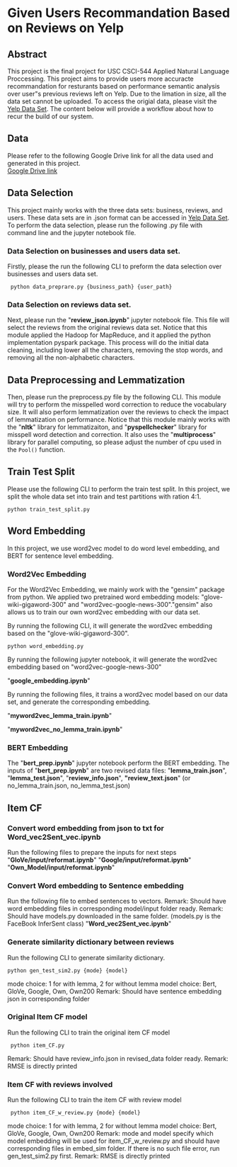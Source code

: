 # Given Users Recommandation Based on Reviews on Yelp

## Abstract
This project is the final project for USC CSCI-544 Applied Natural Language Proccessing. This project aims to provide 
users more accuracte recommandation for resturants based on performance semantic analysis over user"s previous reviews
left on Yelp. Due to the limation in size, all the data set cannot be uploaded. To access the origial data, please visit
the [Yelp Data Set](https://www.yelp.com/dataset). The content below will provide a workflow about how to recur the build
of our system.

## Data
Please refer to the following Google Drive link for all the data used and generated in this project. <br>
[Google Drive link](https://drive.google.com/drive/folders/1CXQdXnkDwgQBnfxw2PqHGGriX9qVOiIO?usp=sharing)

## Data Selection
This project mainly works with the three data sets: business, reviews, and users. These data sets are in .json format 
can be accessed in 
[Yelp Data Set](https://www.yelp.com/dataset). To perform the data selection, please run the following .py file with 
command line and the jupyter notebook file.

### Data Selection on businesses and users data set.
Firstly, please the run the following CLI to preform the data selection over businesses and users data set.

```commandline
 python data_preprare.py {business_path} {user_path}
```

### Data Selection on reviews data set.

Next, please run the "**review_json.ipynb**" jupyter notebook file. This file will select the reviews from the original reviews 
data set. Notice that this module applied the Hadoop for MapReduce, and it applied the python implementation 
pyspark package. This process will do the initial data cleaning, including lower all the characters, removing the stop 
words, and removing all the non-alphabetic characters.

## Data Preprocessing and Lemmatization

Then, please run the preprocess.py file by the following CLI. This module will try to perform the misspelled word 
correction to reduce the vocabulary size. It will also perform lemmatization over the reviews to check the impact of 
lemmatization on performance. Notice that this module mainly works with the "**nltk**" library for lemmatizaiton, and
"**pyspellchecker**" library for misspell word detection and correction. It also uses the "**multiprocess**" library
for parallel computing, so please adjust the number of cpu used in the <code>Pool()</code> function.

## Train Test Split

Please use the following CLI to perform the train test split. In this project, we split the whole data set into train 
and test partitions with ration 4:1.

```commandline
python train_test_split.py
```

## Word Embedding
In this project, we use word2vec model to do word level embedding, and BERT for sentence level embedding.

### Word2Vec Embedding
For the Word2Vec Embedding, we mainly work with the "gensim" package from python. We applied two pretrained word embedding
models: "glove-wiki-gigaword-300" and "word2vec-google-news-300"."gensim" also allows us to train our own word2vec 
embedding with our data set.

By running the following CLI, it will generate the word2vec embedding based on the "glove-wiki-gigaword-300".
```commandline
python word_embedding.py
```

By running the following jupyter notebook, it will generate the word2vec embedding based on "word2vec-google-news-300"

"**google_embedding.ipynb**"

By running the following files, it trains a word2vec model based on our data set, and generate the corresponding embedding.

"**myword2vec_lemma_train.ipynb**"

"**myword2vec_no_lemma_train.ipynb**"

### BERT Embedding
The "**bert_prep.ipynb**" jupyter notebook perform the BERT embedding. The inputs of "**bert_prep.ipynb**" are two revised data files: "**lemma_train.json**", "**lemma_test.json**", "**review_info.json**", 
**"review_text.json**" (or no_lemma_train.json, no_lemma_test.json)

## Item CF

### Convert word embedding from json to txt for Word_vec2Sent_vec.ipynb
Run the following files to prepare the inputs for next steps
"**GloVe/input/reformat.ipynb**"
"**Google/input/reformat.ipynb**"
"**Own_Model/input/reformat.ipynb**"

### Convert Word embedding to Sentence embedding
Run the following file to embed sentences to vectors.
Remark: Should have word embedding files in corresponding model/input folder ready.
Remark: Should have models.py downloaded in the same folder. (models.py is the FaceBook InferSent class)
"**Word_vec2Sent_vec.ipynb**"

### Generate similarity dictionary between reviews
Run the following CLI to generate similarity dictionary.
```commandline
python gen_test_sim2.py {mode} {model}
```
mode choice: 1 for with lemma, 2 for without lemma
model choice: Bert, GloVe, Google, Own, Own200
Remark: Should have sentence embedding json in corresponding folder

### Original Item CF model
Run the following CLI to train the original item CF model
```commandline
 python item_CF.py
```
Remark: Should have review_info.json in revised_data folder ready.
Remark: RMSE is directly printed

### Item CF with reviews involved
Run the following CLI to train the item CF with review model
```commandline
 python item_CF_w_review.py {mode} {model}
```
mode choice: 1 for with lemma, 2 for without lemma
model choice: Bert, GloVe, Google, Own, Own200
Remark: mode and model specify which model embedding will be used for item_CF_w_review.py and should have corresponding files in embed_sim folder. If there is no such file error, run gen_test_sim2.py first.
Remark: RMSE is directly printed
